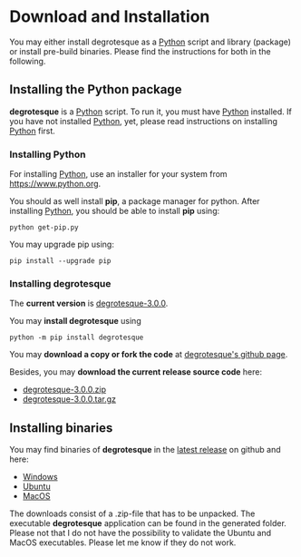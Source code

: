 # Download and Installation

You may either install degrotesque as a [Python](https://www.python.org/) script and library (package) or install pre-build binaries. Please find the instructions for both in the following.

## Installing the Python package

__degrotesque__ is a [Python](https://www.python.org/) script. To run it, you must have [Python](https://www.python.org/) installed. If you have not installed [Python](https://www.python.org/), yet, please read instructions on installing [Python](https://www.python.org/) first.

### Installing Python

For installing [Python](https://www.python.org/), use an installer for your system from <https://www.python.org>.

You should as well install **pip**, a package manager for python. After installing [Python](https://www.python.org/), you should be able to install **pip** using:

```console
python get-pip.py
```

You may upgrade pip using:

```console
pip install --upgrade pip
```


### Installing degrotesque

The __current version__ is [degrotesque-3.0.0](https://github.com/dkrajzew/degrotesque/releases/tag/3.0.0).

You may __install degrotesque__ using

```console
python -m pip install degrotesque
```

You may __download a copy or fork the code__ at [degrotesque&apos;s github page](https://github.com/dkrajzew/degrotesque).

Besides, you may __download the current release source code__ here:

* [degrotesque-3.0.0.zip](https://github.com/dkrajzew/degrotesque/archive/refs/tags/3.0.0.zip)
* [degrotesque-3.0.0.tar.gz](https://github.com/dkrajzew/degrotesque/archive/refs/tags/3.0.0.tar.gz)



## Installing binaries

You may find binaries of __degrotesque__ in the [latest release](https://github.com/dkrajzew/degrotesque/releases) on github and here:

* [Windows](!!!)
* [Ubuntu](!!!)
* [MacOS](!!!)

The downloads consist of a .zip-file that has to be unpacked. The executable __degrotesque__ application can be found in the generated folder. Please not that I do not have the possibility to validate the Ubuntu and MacOS executables. Please let me know if they do not work.
